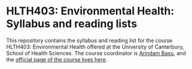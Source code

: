 # HLTH403: Environmental Health: Syllabus and reading lists

This repository contains the syllabus and reading list for the course HLTH403: Environmental Health offered at the University of Canterbury, School of Health Sciences. The course coordinator is [Arindam Basu](mailto:arindam.basu@canterbury.ac.nz), and the [official page of the course lives here](https://learn.canterbury.ac.nz/course/view.php?id=7186). 
